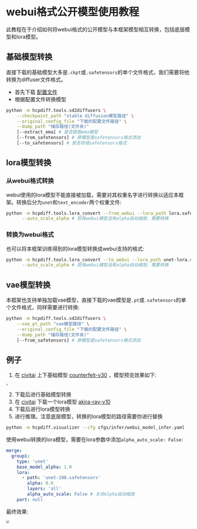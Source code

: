 # webui格式公开模型使用教程

此教程在于介绍如何将webui格式的公开模型与本框架模型相互转换，包括底层模型和lora模型。

## 基础模型转换

直接下载的基础模型大多是```.ckpt```或```.safetensors```的单个文件格式，我们需要将他转换为diffuser文件格式。

+ 首先下载 [配置文件](https://huggingface.co/runwayml/stable-diffusion-v1-5/blob/main/v1-inference.yaml)
+ 根据配置文件转换模型

```bash
python -m hcpdiff.tools.sd2diffusers \
    --checkpoint_path "stable diffusion模型路径" \
    --original_config_file "下载的配置文件路径" \
    --dump_path "储存路径(文件夹)" 
    [--extract_ema] # 是否提取ema模型
    [--from_safetensors] # 原模型是safetensors格式添加
    [--to_safetensors] # 是否存成safetensors格式
```

## lora模型转换

### 从webui格式转换
webui使用的lora模型不能直接被加载，需要对其权重名字进行转换以适应本框架。转换后分为```unet```和```text_encoder```两个权重文件:

```bash
python -m hcpdiff.tools.lora_convert --from_webui --lora_path lora.safetensors --dump_path lora_hcp/ \
      --auto_scale_alpha # 现有webui模型没有alpha自动缩放，需要转换
```

### 转换为webui格式
也可以将本框架训练得到的lora模型转换成webui支持的格式:

```bash
python -m hcpdiff.tools.lora_convert --to_webui --lora_path unet-lora.safetensors --lora_path_TE text_encoder-lora.safetensors --dump_path lora-webui.safetensors \
      --auto_scale_alpha # 现有webui模型没有alpha自动缩放，需要转换
```

## vae模型转换

本框架也支持单独加载vae模型，直接下载的vae模型是```.pt```或```.safetensors```的单个文件格式，同样需要进行转换:

```bash
python -m hcpdiff.tools.sd2diffusers \
    --vae_pt_path "vae模型路径" \
    --original_config_file "下载的配置文件路径" \
    --dump_path "储存路径(文件夹)" 
    [--from_safetensors] # 原模型是safetensors格式添加
```

## 例子

1. 在 [civitai](https://civitai.com/) 上下基础模型 [counterfeit-v30](https://civitai.com/models/4468/counterfeit-v30) ，模型预览效果如下:

<img src="../imgs/CounterfeitV30_sample.jpeg" style="zoom: 30%">

2. 下载后进行基础模型转换
3. 在 [civitai](https://civitai.com/) 下载一个lora模型 [akira-ray-v10](https://civitai.com/models/34147/akira-ray-nijisanji)
4. 下载后进行lora模型转换
5. 进行推理。注意底层模型，转换的lora模型的路径需要你进行替换

```bash
python -m hcpdiff.visualizer --cfg cfgs/infer/webui_model_infer.yaml
```

使用webui转换的lora模型，需要在lora参数中添加```alpha_auto_scale: False```:
```yaml
merge: 
  group1:
    type: 'unet'
    base_model_alpha: 1.0
    lora:
      - path: 'unet-100.safetensors'
        alpha: 0.6
        layers: 'all'
        alpha_auto_scale: False # 关闭alpha自动缩放
    part: null
```

最终效果:

<img src="../imgs/akira_ray_v10_output.png" style="zoom: 50%">
